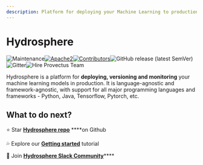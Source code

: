 ```yaml
---
description: Platform for deploying your Machine Learning to production
---
```


# Hydrosphere

![Maintenance](https://img.shields.io/maintenance/yes/2020?style=for-the-badge)[​![Apache2](https://img.shields.io/badge/license-Apache2-green.svg?style=for-the-badge)​](https://www.apache.org/licenses/LICENSE-2.0)[![Contributors](https://img.shields.io/github/contributors/Hydrospheredata/hydro-serving?style=for-the-badge)](https://github.com/Hydrospheredata/hydro-serving/graphs/contributors)[​​](https://gitter.im/Hydrospheredata/hydro-serving?utm_source=badge&utm_medium=badge&utm_campaign=pr-badge&utm_content=badge)![GitHub release \(latest SemVer\)](https://img.shields.io/github/v/release/Hydrospheredata/hydro-serving?style=for-the-badge)![Gitter](https://img.shields.io/gitter/room/Hydrospheredata/hydro-serving?style=for-the-badge)![Hire Provectus Team](https://img.shields.io/badge/-Hydrosphere.io-blue?label&style=for-the-badge)

Hydrosphere is a platform for **deploying, versioning and monitoring** your machine learning models in production. It is language-agnostic and framework-agnostic, with support for all major programming languages and frameworks - Python, Java, Tensorflow, Pytorch, etc. 

## What to do next?

⭐️ Star [**Hydrosphere repo**](https://github.com/Hydrospheredata/hydro-serving) ****on Github

💦 Explore our [**Getting started**](getting-started.md) tutorial

🥳  Join [**Hydrosphere Slack Community**](https://join.slack.com/t/hydrospheredata/shared_invite/zt-gg41mrlg-eDz6v6yhkOfoMf~oi2mTug)\*\*\*\*

